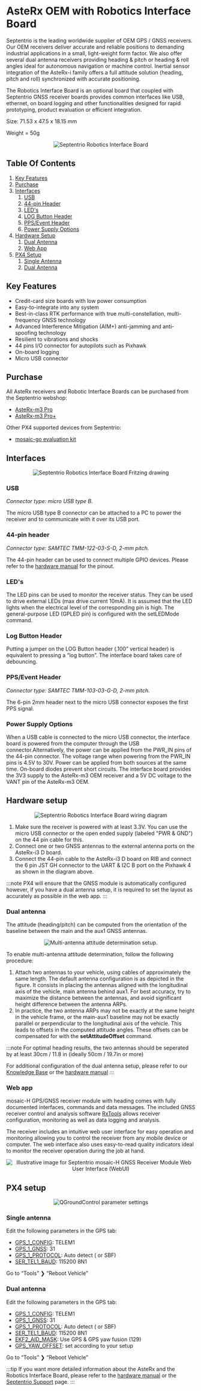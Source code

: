 # AsteRx OEM with Robotics Interface Board

Septentrio is the leading worldwide supplier of OEM GPS / GNSS receivers. Our OEM receivers deliver accurate and
reliable positions to demanding industrial applications in a small, light-weight form factor. We also offer several dual
antenna receivers providing heading & pitch or heading & roll angles ideal for autonomous navigation or machine control.
Inertial sensor integration of the AsteRx-i family offers a full attitude solution (heading, pitch and roll)
synchronized with accurate positioning.

The Robotics Interface Board is an optional board that coupled with Septentrio GNSS receiver boards provides common
interfaces like USB, ethernet, on board logging and other functionalities designed for rapid prototyping, product
evaluation or efficient integration.

Size: 71.53 x 47.5 x 18.15 mm 

Weight = 50g

<div style="text-align: center;">

![](../../assets/hardware/gps/septentrio_sbf/AsteRX-m3+RIB-board.png "Septentrio Robotics Interface Board")

</div>

## Table Of Contents
1. [Key Features](../../en/gps_compass/septentrio_asterx-rib.md#key-features)
2. [Purchase](../../en/gps_compass/septentrio_asterx-rib.md#purchase)
3. [Interfaces](../../en/gps_compass/septentrio_asterx-rib.md#interfaces)
   1. [USB](../../en/gps_compass/septentrio_asterx-rib.md#usb)
   2. [44-pin Header](../../en/gps_compass/septentrio_asterx-rib.md#44-pin-header)
   3. [LED's](../../en/gps_compass/septentrio_asterx-rib.md#leds)
   4. [LOG Button Header](../../en/gps_compass/septentrio_asterx-rib.md#log-button-header)
   5. [PPS/Event Header](../../en/gps_compass/septentrio_asterx-rib.md#ppsevent-header)
   6. [Power Supply Options](../../en/gps_compass/septentrio_asterx-rib.md#power-supply-options)
4. [Hardware Setup](../../en/gps_compass/septentrio_asterx-rib.md#hardware-setup)
   1. [Dual Antenna](../../en/gps_compass/septentrio_asterx-rib.md#hardware-setup)
   2. [Web App](../../en/gps_compass/septentrio_asterx-rib.md#web-app)
5. [PX4 Setup](../../en/gps_compass/septentrio_asterx-rib.md#px4-setup)
   1. [Single Antenna](../../en/gps_compass/septentrio_asterx-rib.md#single-antenna)
   2. [Dual Antenna](../../en/gps_compass/septentrio_asterx-rib.md#px4-setup)

## Key Features

- Credit-card size boards with low power consumption
- Easy-to-integrate into any system
- Best-in-class RTK performance with true multi-constellation, multi-frequency GNSS technology
- Advanced Interference Mitigation (AIM+) anti-jamming and anti-spoofing technology
- Resilient to vibrations and shocks
- 44 pins I/O connector for autopilots such as Pixhawk
- On-board logging
- Micro USB connector

## Purchase

All AsteRx receivers and Robotic Interface Boards can be purchased from the Septentrio webshop:

- [AsteRx-m3 Pro](https://www.septentrio.com/en/products/gnss-receivers/oem-receiver-boards/asterx-m3-pro)
- [AsteRx-m3 Pro+](https://www.septentrio.com/en/products/gnss-receivers/oem-receiver-boards/asterx-m3-pro-plus)

Other PX4 supported devices from Septentrio:
- [mosaic-go evaluation kit](../../en/gps_compass/septentrio_mosaic-go.md)

## Interfaces

<div style="text-align: center;">

![Septentrio Robotics Interface Board Fritzing drawing](../../assets/hardware/gps/septentrio_sbf/RIB.png "Septentrio Robotics Interface Board Fritzing drawing")

</div>

### USB
_Connector type: micro USB type B._

The micro USB type B connector can be attached to a PC to power the receiver and to communicate with it over its USB
port.

### 44-pin header
_Connector type: SAMTEC TMM-122-03-S-D, 2-mm pitch._

The 44-pin header can be used to connect multiple GPIO devices. Please refer to
the [hardware manual](https://www.septentrio.com/system/files/support/asterx-m3_product_group_hardware_manual_2.2.0_1.pdf)
for the pinout.

### LED's

The LED pins can be used to monitor the receiver status. They can be used to drive external LEDs (max drive current
10mA). It is assumed that the LED lights when the electrical level of the corresponding pin is high. The general-purpose
LED (GPLED pin) is configured with the setLEDMode command.

### Log Button Header

Putting a jumper on the LOG Button header (.100” vertical header) is equivalent to pressing a “log button”. The
interface board takes care of debouncing.

### PPS/Event Header

_Connector type: SAMTEC TMM-103-03-G-D, 2-mm pitch._

The 6-pin 2mm header next to the micro USB connector exposes the first PPS signal.

### Power Supply Options

When a USB cable is connected to the micro USB connector, the interface board is powered from the computer through the
USB connector.Alternatively, the power can be applied from the PWR_IN pins of the 44-pin connector. The voltage range
when powering from the PWR_IN pins is 4.5V to 30V. Power can be applied from both sources at the same time. On-board
diodes prevent short circuits. The interface board provides the 3V3 supply to the AsteRx-m3 OEM receiver and a 5V DC
voltage to the VANT pin of the AsteRx-m3 OEM.

## Hardware setup

<div style="text-align: center;">

![Septentrio Robotics Interface Board wiring diagram](../../assets/hardware/gps/septentrio_sbf/RIB_wiring.png "Septentrio Robotics Interface Board wiring diagram")

</div>

1. Make sure the receiver is powered with at least 3.3V. You can use the micro USB connector or the open ended supply (labeled "PWR & GND") on the 44 pin cable for this.
2. Connect one or two GNSS antennas to the external antenna ports on the AsteRx-i3 D board.
3. Connect the 44-pin cable to the AsteRx-i3 D board on RIB and connect the 6 pin JST GH connector to the UART & I2C B port on the Pixhawk 4 as shown in the diagram above.


:::note 
PX4 will ensure that the GNSS module is automatically configured however, if you have a dual antenna setup, it
is required to set the layout as accurately as possible in the web app.
:::

### Dual antenna

The attitude (heading/pitch) can be computed from the orientation of the baseline between the main and the aux1 GNSS
antennas.

<div style="text-align: center;">

![Multi-antenna attitude determination setup.]( ../../assets/hardware/gps/septentrio_sbf/multi-antenna_attitude_setup.png "Multi-antenna attitude determination setup.")

</div>

To enable multi-antenna attitude determination, follow the following procedure:

1. Attach two antennas to your vehicle, using cables of approximately the same length. The default antenna configuration
   is as depicted in the figure. It consists in placing the antennas aligned with the longitudinal axis of the vehicle,
   main antenna behind aux1. For best accuracy, try to maximize the distance between the antennas, and avoid significant
   height difference between the antenna ARPs.
2. In practice, the two antenna ARPs may not be exactly at the same height in the vehicle
   frame, or the main-aux1 baseline may not be exactly parallel or perpendicular to the
   longitudinal axis of the vehicle. This leads to offsets in the computed attitude angles.
   These offsets can be compensated for with the **setAttitudeOffset** command.

:::note 
For optimal heading results, the two antennas should be seperated by at least 30cm / 11.8 in (ideally 50cm /
19.7in or more)

For additional configuration of the dual antenna setup, please refer to
our [Knowledge Base](https://customersupport.septentrio.com/s/article/Setting-up-and-configuring-the-AsteRx-i-compensating-for-a-non-default-antenna-orientation) or the [hardware manual](https://www.septentrio.com/system/files/support/asterx-i3_product_group_hardware_manual_1.0.0.pdf)
:::

### Web app

mosaic-H GPS/GNSS receiver module with heading comes with fully documented interfaces, commands and data messages. The
included GNSS receiver control and analysis software [RxTools](https://www.septentrio.com/en/products/software/rxtools)
allows receiver configuration, monitoring as well as data logging and analysis.

The receiver includes an intuitive web user interface for easy operation and monitoring allowing you to control the
receiver from any mobile device or computer. The web interface also uses easy-to-read quality indicators ideal to
monitor the receiver operation during the job at hand.

<div style="text-align: center;">

![Illustrative image for Septentrio mosaic-H GNSS Receiver Module Web User Interface (WebUI)]( ../../assets/hardware/gps/septentrio_sbf/Septentrio-mosaic-X5-H-T-CLAS-GNSS-Module-Receiver-WebUI.png "Septentrio web user interface")

</div>

## PX4 setup

<div style="text-align: center;">

![QGroundControl parameter settings](../../assets/hardware/gps/septentrio_sbf/QGC_param.png "QGroundControl parameter settings")

</div>

### Single antenna

Edit the following parameters in the GPS tab:

- [GPS_1_CONFIG](https://docs.px4.io/master/en/advanced_config/parameter_reference.html#GPS_1_CONFIG): TELEM1
- [GPS_1_GNSS](https://docs.px4.io/master/en/advanced_config/parameter_reference.html#GPS_1_GNSS): 31
- [GPS_1_PROTOCOL](https://docs.px4.io/master/en/advanced_config/parameter_reference.html#GPS_1_PROTOCOL): Auto detect (
  or SBF)
- [SER_TEL1_BAUD](https://docs.px4.io/master/en/advanced_config/parameter_reference.html#SER_TEL1_BAUD): 115200 8N1

Go to “Tools” &#10095; “Reboot Vehicle”

### Dual antenna

Edit the following parameters in the GPS tab:

- [GPS_1_CONFIG](https://docs.px4.io/master/en/advanced_config/parameter_reference.html#GPS_1_CONFIG): TELEM1
- [GPS_1_GNSS](https://docs.px4.io/master/en/advanced_config/parameter_reference.html#GPS_1_GNSS): 31
- [GPS_1_PROTOCOL](https://docs.px4.io/master/en/advanced_config/parameter_reference.html#GPS_1_PROTOCOL): Auto detect (
  or SBF)
- [SER_TEL1_BAUD](https://docs.px4.io/master/en/advanced_config/parameter_reference.html#SER_TEL1_BAUD): 115200 8N1
- [EKF2_AID_MASK](https://docs.px4.io/master/en/advanced_config/parameter_reference.html#EKF2_AID_MASK): Use GPS & GPS
  yaw fusion (129)
- [GPS_YAW_OFFSET](https://docs.px4.io/master/en/advanced_config/parameter_reference.html#GPS_YAW_OFFSET): set according
  to your setup

Go to “Tools” &#10095; “Reboot Vehicle”

:::tip 
If you want more detailed information about the AsteRx and the Robotics Interface Board, please refer to
the [hardware manual](https://www.septentrio.com/system/files/support/mosaic_hardware_manual_v1.5.0.pdf) or the [Septentrio Support](https://customersupport.septentrio.com) page.
:::